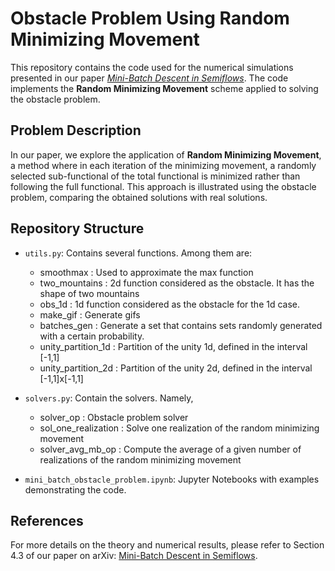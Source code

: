 # Obstacle Problem Using Random Minimizing Movement

This repository contains the code used for the numerical simulations presented in our paper [*Mini-Batch Descent in Semiflows*](https://arxiv.org/abs/2407.07556). The code implements the **Random Minimizing Movement** scheme applied to solving the obstacle problem.

## Problem Description

In our paper, we explore the application of **Random Minimizing Movement**, a method where in each iteration of the minimizing movement, a randomly selected sub-functional of the total functional is minimized rather than following the full functional. This approach is illustrated using the obstacle problem, comparing the obtained solutions with real solutions.





## Repository Structure

- `utils.py`: Contains several functions. Among them are:
  * smoothmax : Used to approximate the max function
  * two_mountains : 2d function considered as the obstacle. It has the shape of two mountains
  * obs_1d : 1d function considered as the obstacle for the 1d case.
  * make_gif :  Generate gifs
  * batches_gen : Generate a set that contains sets randomly generated with a certain probability. 
  * unity_partition_1d : Partition of the unity 1d, defined in the interval [-1,1]
  * unity_partition_2d : Partition of the unity 2d, defined in the interval [-1,1]x[-1,1]
              
  
- `solvers.py`: Contain the solvers. Namely,
  * solver_op :  Obstacle problem solver
  * sol_one_realization :  Solve one realization of the random minimizing movement
  * solver_avg_mb_op : Compute the average of a given number of realizations of the random minimizing movement
- `mini_batch_obstacle_problem.ipynb`: Jupyter Notebooks with examples demonstrating the code.

## References

For more details on the theory and numerical results, please refer to Section 4.3 of our paper on arXiv: [Mini-Batch Descent in Semiflows](https://arxiv.org/abs/2407.07556).

